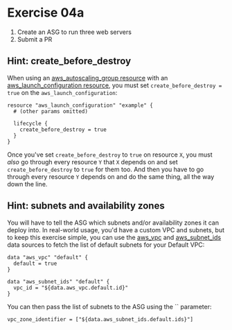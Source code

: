 # Exercise 04a

1. Create an ASG to run three web servers
1. Submit a PR




## Hint: create_before_destroy

When using an [aws_autoscaling_group resource](https://www.terraform.io/docs/providers/aws/r/autoscaling_group.html) 
with an [aws_launch_configuration resource](https://www.terraform.io/docs/providers/aws/r/launch_configuration.html), 
you must set `create_before_destroy = true` on the `aws_launch_configuration`:

```hcl
resource "aws_launch_configuration" "example" {
  # (other params omitted)

  lifecycle {
    create_before_destroy = true
  }
}
```

Once you've set `create_before_destroy` to `true` on resource `X`, you must *also* go through every resource `Y` that 
`X` depends on and set `create_before_destroy` to `true` for them too. And then you have to go through every resource
`Y` depends on and do the same thing, all the way down the line.




## Hint: subnets and availability zones

You will have to tell the ASG which subnets and/or availability zones it can deploy into. In real-world usage, you'd 
have a custom VPC and subnets, but to keep this exercise simple, you can use the 
[aws_vpc](https://www.terraform.io/docs/providers/aws/d/vpc.html) and 
[aws_subnet_ids](https://www.terraform.io/docs/providers/aws/d/subnet_ids.html) data sources to fetch the list of 
default subnets for your Default VPC:

```hcl
data "aws_vpc" "default" {
  default = true
}

data "aws_subnet_ids" "default" {
  vpc_id = "${data.aws_vpc.default.id}"
}
```

You can then pass the list of subnets to the ASG using the `` parameter:

```hcl
vpc_zone_identifier = ["${data.aws_subnet_ids.default.ids}"]
```